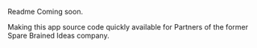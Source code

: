 Readme Coming soon.

Making this app source code quickly available for Partners of the former Spare Brained Ideas company.
